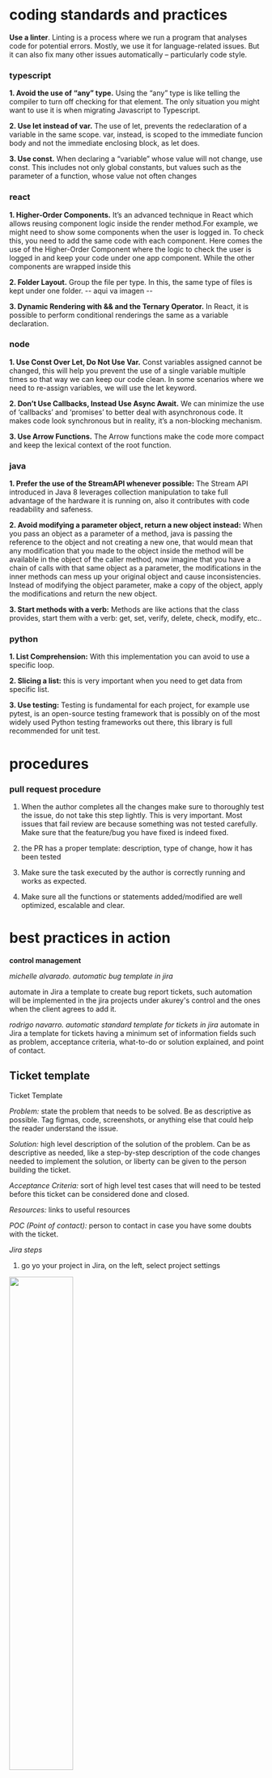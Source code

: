 # coding standards and practices

**Use a linter**. Linting is a process where we run a program that analyses code for potential errors. Mostly, we use it for language-related issues. But it can also fix many other issues automatically – particularly code style.

### **typescript**

**1. Avoid the use of “any” type.** Using the “any” type is like telling the compiler to turn off checking for that element. The only situation you might want to use it is when migrating Javascript to Typescript.

**2. Use let instead of var.** The use of let, prevents the redeclaration of a variable in the same scope. var, instead, is scoped to the immediate funcion body and not the immediate enclosing block, as let does.

**3. Use const.** When declaring a “variable” whose value will not change, use const. This includes not only global constants, but values such as the parameter of a function, whose value not often changes

### **react**
**1. Higher-Order Components.** It’s an advanced technique in React which allows reusing component logic inside the render method.For example, we might need to show some components when the user is logged in. To check this, you need to add the same code with each component. Here comes the use of the Higher-Order Component where the logic to check the user is logged in and keep your code under one app component. While the other components are wrapped inside this

**2. Folder Layout.** Group the file per type. In this, the same type of files is kept under one folder. 
-- aqui va imagen --

**3. Dynamic Rendering with && and the Ternary Operator.** In React, it is possible to perform conditional renderings the same as a variable declaration. 

### **node**
**1. Use Const Over Let, Do Not Use Var.** Const variables assigned cannot be changed, this will help you prevent the use of a single variable multiple times so that way we can keep our code clean. In some scenarios where we need to re-assign variables, we will use the let keyword.

**2. Don’t Use Callbacks, Instead Use Async Await.** We can minimize the use of ‘callbacks’ and ‘promises’ to better deal with asynchronous code. It makes code look synchronous but in reality, it’s a non-blocking mechanism. 

**3. Use Arrow Functions.** The Arrow functions make the code more compact and keep the lexical context of the root function. 

### **java**
**1. Prefer the use of the StreamAPI whenever possible:** The Stream API introduced in Java 8 leverages collection manipulation to take full advantage of the hardware it is running on, also it contributes with code readability and safeness.

**2. Avoid modifying a parameter object, return a new object instead:** When you pass an object as a parameter of a method, java is passing the reference to the object and not creating a new one, that would mean that any modification that you made to the object inside the method will be available in the object of the caller method, now imagine that you have a chain of calls with that same object as a parameter, the modifications in the inner methods can mess up your original object and cause inconsistencies. Instead of modifying the object parameter, make a copy of the object, apply the modifications and return the new object.

**3. Start methods with a verb:** Methods are like actions that the class provides, start them with a verb: get, set, verify, delete, check, modify, etc..

### **python**
**1. List Comprehension:** With this implementation you can avoid to use a specific loop.

**2. Slicing a list:** this is very important when you need to get data from specific list.

**3. Use testing:**  Testing is fundamental for each project, for example use pytest, is an open-source testing framework that is possibly on of the most widely used Python testing frameworks out there, this library is full recommended for unit test.

# procedures

### **pull request procedure**
1. When the author completes all the changes make sure to thoroughly test the issue, do not take this step lightly. This is very important. Most issues that fail review are because something was not tested carefully. Make sure that the feature/bug you have fixed is indeed fixed.

2. the PR has a proper template: description, type of change, how it has been tested

3. Make sure the task executed by the author is correctly running and works as expected.

4. Make sure all the functions or statements added/modified are well optimized, escalable and clear.


# best practices in action

**control management**


*michelle alvarado. automatic bug template in jira*

automate in Jira a template to create bug report tickets, such automation will be implemented in the jira projects under akurey's control and the ones when the client agrees to add it.

*rodrigo navarro. automatic standard template for tickets in jira*
automate in Jira a template for tickets having a minimum set of information fields such as problem, acceptance criteria, what-to-do or solution explained, and point of contact. 

## Ticket template

Ticket Template

*Problem:* state the problem that needs to be solved. Be as descriptive as possible. Tag figmas, code, screenshots, or anything else that could help the reader understand the issue. 

*Solution:* high level description of the solution of the problem. Can be as descriptive as needed, like a step-by-step description of the code changes needed to implement the solution, or liberty can be given to the person building the ticket. 

*Acceptance Criteria:* sort of high level test cases that will need to be tested before this ticket can be considered done and closed. 

*Resources:* links to useful resources 

*POC (Point of contact):* person to contact in case you have some doubts with the ticket. 

*Jira steps* 

1. go yo your project in Jira, on the left, select project settings 

<img src="/assets/images/ticket_step_1.png" width=50% height=50%> 

2. select issue types 

<img src="/assets/images/ticket_step_2.png" width=20% height=20%> 

3. In the following page, edit each kind of ticket and add the appropriate template in the description. then save the changes. 

<img src="/assets/images/ticket_step_3.png" width=50% height=50%> 


*Front End Bug Template (Jira steps)*  

to access the templates from the official qa document follow this link: 

https://docs.google.com/document/d/1YhcdHOAOyjwA-ZgbPbRyCJq1Vsp11ErK/edit 

1. follow previous steps  1 and 2 

2. on the issue types page, check if the bug issue type is enabled, if not add it. click on add issue type, then, select the type “Bug” from the modal and click on “add” 

<img src="/assets/images/ticket_step_4.png" width=20% height=20%> 
<img src="/assets/images/ticket_step_5.png" width=50% height=50%> 

3. let’s assume that the issue type added in the step 2 is going to be for FE bugs, so change the name and description accordingly 

<img src="/assets/images/ticket_step_6.png" width=50% height=50%>   

4. in the description field add the following sections: bug type, description of the bug, steps to reproduce, possible cause and evidence 

<img src="/assets/images/ticket_step_7.png" width=50% height=50%>   

5. drag and drop or simply click on a paragraph field to create one for specifying the devices in which the bug happened. then opy and paste the devices specification from the template 

<img src="/assets/images/ticket_step_8.png" width=20% height=20%>   
<img src="/assets/images/ticket_step_9.png" width=50% height=50%>   

6. drag and drop or simply click on a dropdown field to create one for selecting the environment in which the bug happened. then, create each environment option 

<img src="/assets/images/ticket_step_10.png" width=50% height=50%>   

7. from previously-created fields, select the priority field and then select the default priority, for example “medium”

<img src="/assets/images/ticket_step_11.png" width=50% height=50%>   

8. click on a dropdown field for creating a new one for specifying the risk level of the bug. For example: 

<img src="/assets/images/ticket_step_12.png" width=50% height=50%>   

9. now it’s time to save the changes and enjoy the new and wonderful template for FE bugs. suggestion: mark the “required” checkbox in each field for avoiding missing important parts while writing an FE bug. 

<img src="/assets/images/ticket_step_13.png" width=50% height=50%>   

*API Bug Template (Jira steps)*  

prerequisites: follow steps  1, 2 from the Jira Steps

templates for FE and API defects are documented in the following document: https://docs.google.com/document/d/1YhcdHOAOyjwA-ZgbPbRyCJq1Vsp11ErK/edit


1. on the issue types page, check if the bug issue type is enabled, if not add it. first, click on add issue type, then, select the type “Bug” from the modal and click on “add”

<img src="/assets/images/ticket_step_4.png" width=20% height=20%>   
<img src="/assets/images/ticket_step_5.png" width=50% height=50%>   

2. let’s assume that the issue type added in the step 2 is going to be for API bugs, so change the name and description accordingly 

<img src="/assets/images/ticket_step_14.png" width=50% height=50%>   

3. in the description field add the following sections: bug type, description of the bug, the tool used to test, base URL, EP path, params (could be none), headers (could be none), body (could be none), possible cause and evidence

<img src="/assets/images/ticket_step_15.png" width=50% height=50%>   

4. drag and drop or simply click on a dropdown field to create one for selecting the environment in which the bug happened. then, create each environment option

<img src="/assets/images/ticket_step_16.png" width=20% height=20%>   
<img src="/assets/images/ticket_step_17.png" width=50% height=50%>   


5. drag and drop or simply click on a dropdown field to create one for specify the type of request that is failing and create an option for each type of request

<img src="/assets/images/ticket_step_16.png" width=20% height=20%>   

<img src="/assets/images/ticket_step_18.png" width=50% height=50%>   

6. from previously-created fields, select the priority field, and then select the default priority, for example “medium”

<img src="/assets/images/ticket_step_11.png" width=50% height=50%>   

7. click on a dropdown field for creating a new one for specifying the risk level of the bug. for example: 

<img src="/assets/images/ticket_step_12.png" width=50% height=50%>   

8. now it’s time to save the template 

<img src="/assets/images/ticket_step_19.png" width=50% height=50%>    


-----------------------------------

*lindsay morales, soledad kooper, diego cantillo. clear content structures and project documentation*

this is the definition and example of a concept map, the account manager is encouraged to build a concept map of the starting project and then analyze it in detail along with the team members. the maintenance of such map is not mandatory. the technological tool to build it, store it and share is also an account manager criteria.  

concept maps can help you quickly structure or organize the information generated from a brainstorming session. concept maps are sensemaking tools that connect many ideas, objects, and events within a domain and, as a result, help organise and visualise knowledge. you start with an overarching concept that you break down into its smaller parts, using arrows and linking words to show how ideas are connected. Concept maps are helpful in any field by driving creative and visual thinking. a concept map helps you gain a better understanding of complex topics, see the big picture, and discover new connections through a collaborative and visual approach. concept maps are always used to structure your thoughts or quickly visualize information.

**The process of concept mapping involves three major steps:** 

1. List key concepts/terms related to the topic 
2. Build up concepts to elaborate key concepts
3. Identify links between concepts 

_structure_: concept maps usually follow a hierarchical top-to-bottom format. 

_focus_: concept maps involve many connected ideas or concepts. 

_labels_: concept maps use linking words to illustrate relationships between concepts. 

_purpose_: concept maps or conceptual charts are best used for consolidating knowledge and analyzing problems, and require detailed thinking.

**example**:

![example of a sales concept map](/assets/images/sales%20concept%20map.png) 


any starting project must have valuable information for the team members, the tools to document it, what information is available, and which information have more value for the team is an account manager criteria. the following list are suggested items for any starting project. 

1. project folder hierarchy 
the desire folder distribution of the project will depends of the kind of project, the architectural design, boilerplates, the technology and requirements of the project

    for example it can be represent it using a diagram tool 

    <img src="/assets/images/file%20distribution.png"/>

    or using the folder explorer tool in your favorite IDE 

    ![project explorer tool, example of basic react project](/assets/images/react%20folder%20distribution.png)


2. conceptual map, as described above 

3. workflows, description, steps, restrictions and limitations 

    the account manager or the person designed to design such workflows decides the tool and how to share it to the team.

    ![](/assets/images/sign%20up%20workflow.png) 

4. project external services or services hierarchy (aws, gpa, azure, or similar)
    have a map or directory of the external services in the project, a diagram might work also in order to show the dependencies and relationships among the external components

    ![](/assets/images/external%20services.png) 

5. important project assets and its description

    design department will provide standard assets and information for the project. There's a minimum of information expected. check in this sections such requirements. bellow some examples:

    ![](/assets/images/assetsexample.png)

6. architecture design focus in backend distribution and databases  
    there's not specific rules and shapes to diagram an architecture, but is always recommended to have at least a first version to visualize: 

- technological components
- 3rd party services
- technologies to be use in all the layers: presentation, business and data
- protocols, dependencies and interconectivity 

    bellow some examples

    ![](/assets/images/archi1.jpg) 
    ![](/assets/images/archi2.png)
    ![](/assets/images/archi5.png) 
    ![](/assets/images/archi6.jpg) 


7. fields relationship among database fields and frontend fields 

    the most important goal on this is to map which fields are important in the frontend and how such fields are related to database fields

    ![](/assets/images/sign%20up%20fields.png)

8. potential errors and how to tackle them 

    this information must be build during project execution and becomes extremely important for on going projects. this information reduce blocking time for new team members and when building the dev environtment from scratch. 

    these are examples of problems and how to taclke, keep it simple and using reacheable words. 

_Maligned structs_ 

For reference on this issue, visit the following article: http://onedomain.com/ff/help/article-180

--------------------------------------

_Problems updating vendors_ 

when updating vendors using Go modules you may encounter the following error: 

run vendor library-x master 
go: github.com/facility/library-x master => v1.39.2-0.20201030171102-0132eeef438a 
go get: inconsistent versions: 
    github.com/facility/library-x@v1.39.2-0.20201030171102-0132eeef438a from github.com/facility/library-x@master
    requires github.com/facility/library-x@v4.0.0+incompatible
    (not github.com/facility/library-x@v1.39.2-0.20201030171102-0132eeef438a from github.com/facility/library-x@master)

solution: 
make sure you are in Go 1.14+

--------------------------------------

_Problems with the run proto command_ 

When you try to run the proto command in any of the golang MS you need all the repositories cloned in your computer. If that is not the case, you will find some errors like these:

github.com/facility/clinic/api/proto: warning: directory does not exist.
github.com/facility/mpi/api/proto: warning: directory does not exist.
github.com/facility/meeting/api/proto: warning: directory does not exist.

--------------------------------------

9. members rol description 
    at least have the person name and the brief role description. when posibble list each person role functions as describe below in the example

*Mariana Musk, Technical Architect Rol* 
- analyze and review codes PR (pull request)
- design and analyze Technical Approaches for the solution.
- oversees assigned programs and provide guidance to team members.
- provide full support to the client by explaining approaches we took or may take, doing research, and bug fixing.
- participate in several tech meetings.
- support BA folks on their technical ask.
- communication with apps member to align on our products and share knowledge.
- analyze Technical Documents provided by clients to adjust our site solutions to their systems.
- evaluate and select appropriate software and/or hardware.

*Aurelio Fuentes, Business Architect Rol* 
- work with the Technical Analysts and development team to clarify specifications.
- coordinate workload with others BA.
- review, create and update technical documents.
- perform requirements analysis.
- gather, validate and document business requirements.
- join technical meetings.
- analyze business scenarios.
- create Mock Apis.

another useful option in this section is the team roster table 

![](/assets/images/teamroster.png)


10. project scope 

    the suggested project scope consist in a business card or visualization including the following information 
- business goal of the project
- near milestores of the project
- everyone's contribution level to such of milestones 
- progress balance updated 


-----------------------------------

**operations**


*heiner leon, improve slack communication productivity over slack*

reinforce the slack guide for the correctness practice in the company, channels refactoring, improve searching for info and insisist in practicing the guideline.

The first two task will be completed by Sep 30rd
- normalize public and private channels 
- reduce noise in public directory 
- move project's channels from public to private 

-----------------------------------

*esteban damazio, async stand-up updates*

when performing daily stand-ups send in slack a 3 part message with the Most Important Thing Yesterday (MITY), Today (MITT), and blockers using short sentences. If needed, a subject can be expanded on a Slack thread or similar. Also tag concerned people on specific updates. 

the-a-team, in charge of odoo, website and the internal apps of the company started using this format and async updates in slack since Sep 1st.  

-----------------------------------

**technical**


*velvet, ana elena, maría jesús, michelle lacouture, pablo calderon, victoria. standard to export assets to dev team*

design the order, schema, values, outputs and organization of how the assets must be released to dev team for mobile and web apps. use this guideline to check how you as a designer is releasing assets to devs, but also devs, to detect missing parts

sharing best practices is an excellent way to improve the performance and productivity of our team. It can help us fill knowledge gaps, improve efficiency, encourage leadership, and more. 

Benefits of applying best practices

- improve our workflow as a team.
- fill information gaps.
- smooth project handoff from one designer to another.
- avoid miscommunication issues with the team and client.
- reduces meetings' time.
- improve efficiency and project understanding.

revision, 09-29-2022

## asset - images

1. File management

    In order to deliver the images to the development team, there is necessary to create a file where they can find the images easily. The path structure to place the images should be hierarchical. The recommendation is to use screens as the main files.

    *Main Screen 1 / Section / Image*

- create a folder for all the images
- design a hierarchical path
- for websites, at the end of the path, make 3 folders: *_Mobile, Tablet, Desktop_*

2. name conventions

- image name must describe content in general, such file names will serve for SEO purposes
- words in the image name separated by -, 
    ex: image-name.jpg, 
    home-green-backyard-and-akurey-house.jpg 
- all letters in lowercase

3. image content structure

- explore the image structure, checking what elements sorrounding the image can be place within the image, reducing extra lines of development code 

4. image format

- JPG format is priority, easy to compress, good quality image, reduced image size
- when the image has rounded borders or is a circular image, use the normal JPG and the devs will code the round effect by css 
- use PNG only when transparent background is required
- use GIF to simulate animations 
- SVG is advisible for logos, icons or images required to scale in/out without loosing resolution 

5. image dimensions / responsiveness 
- for websites create 3 device optimized images: mobile, tablet and desktop
- tablet and desktop image might be the same depending on the image structure and page breakpoints 
- for mobile smaller images are always required 
- be aware in optimizing load time because of images weight 


-----------------------------------

*esteban jiménez, reduce potential errors by having general settings in web projects*

have a settings standard file in web projects to have measures, colors and others to be use by all the web components keeping consistency.

after a research about what and how the general settings of a web projected have been managed by others, a minimum settings structure is suggested by akurey standards on October 3rd, 2022.

## Base scss/css
Given the fact that many projets use different languages and structures, there isn't an unique way to define how the scss/css is handled across them. But there are some basics to every project lead should consider to include at the beginning.

## Having a base styles folder
Within the project structure there should be a *Base/Settings* folder where the general webapp measures, colors, breakingpoints and so on, are defined. Here is a basic structure (can grow depending on the project). 

```css
sass/
|- base/
| |- _common.scss
| |- _measurements.scss
| |- _colors.scss
| |- _breakpoints.scss
| |- main.scss
```

those are quick examples of the expected general information in such of files 

```css
//-- common.scss --//

//_ font _//
.small{font-size: 10px;}
.big{font-size: 14px;}
.le{text-align:left;}
.ri{text-align:right;}
.bold{font-weight:bold;}

//_ display _//
.none{display: none ;}
.none_i{display: none ;}
.block{display: block ;}
.inline{display: inline ;}
...

// depends on project size and needs //
```


```css
//-- measurements.scss --//
$spacing-block: 4px;
$grid-block: $spacing-block * 2;
$grid-block-2x: $grid-block * 2;
$grid-block-4x: $grid-block * 4;
...
```

```css
//-- _colors.scss --//

//- Basic Colors -//
$transparent: transparent;
$black: #000;
$white: #fff;
$error-red: #EE4B2B;
$success-green: #33FF38;
...

//- Primary -//
...

//- Secondary -//
...
```

```css
//-- breakingpoints.scss --//

$mid-phone-upper = 670px;
$big-phone-upper = 860px;
$tablet-upper: 1024px;
$desktop-upper: 1280px;
...
```

considering a bigger project, you could go for something that includes a reset, icons and other important settings, separating them into two main subfolders /config (general) and /local (project specific) structured as so: 

```css
sass/
|- config/
| |- _common.scss
| |- _cdn.scss
| |- _colors.scss
| |- _directions.scss
| |- _breakpoints.scss
| |- _layers.scss
|- local/
| |- _mixins.scss        
| |- _resets.scss     // normalize + resets + typography
| |- _fonts.scss      
| |- _icons.scss
| |- _utilities.scss
| |- _grids.scss
|- _config.scss
|- _local.scss
|- main.scss
``` 

*In this case there will be two files created at the end called config.scss and local.scss that import every scss within the two folders.*

## Single import 

Having everything under a single folder simplifies the looking for base styles, but still doesn't simplify the importing of styles across the project, therefore, all files defined in the base folder should be imported in a single scss file 

***main.scss*** as: 

```css
@import "colors";
@import "breakpoints";
...
@import "local";
```

Then, inside other project files it will be as easy as calling this main.scss and using whatever is needed from the styles defined previously.  



-----------------------------------

*fabricio alvarado, guro in github desktop*

increase productivity and reduce github conflicts by becoming excersise time consuming situations under visual github tools. people is using commmand line, github desktop and some other visual tools for this purpose. the goal is to teach people how easy specific cases when using such tools:

use cases to explore 
1. how to visualize changes before a commit or merge, comparing branches 
2. how to solve merge conflicts on visual tools 

expected date, nov 10th


-----------------------------------

*fernando segovia, peer reviews to improve PRs efficacy*

fernando will keep a log for himself of peer reviews performed: date, feature, person, findings and brief note describing why this PR required a peer review. find out a niche where to suggest, implement and monitor such practice. 

fernando will perform meetings to set how is going to perform the peer reviews when doing PRs.

rodrigo navarro -> fernanda porras, randall moya, franco 

roy cordero -> andrey sanchez, oscar chavarría

Final guideline by September 30th


-----------------------------------

*juan josé alpizar, security practices for mobile apps*

perform an assessment of developed mobile apps in akurey to list vulnerabilities and establish a set of minimum security practices for the dev team.

By friday 08/19th, three apps were check: 

- PureHealth, check with Alejandro Arce
- Joypath, check with Alejandro Arce
- Unimart, check with Wilson Lopez

a workshop to improve mobile security will be perform in 2023, based on the HonoredEd experience. in the mean time, akurey decides to become pro owasp practices to secure mobile apps againts the most common vulnerabilities.

please use this checklist wise to improve your solution deliverable and your team experience in creating more secure apps.

the OWASP Top 10 provides rankings of—and remediation guidance for—the top 10 most critical mobile application security risks. Leveraging the extensive knowledge and experience of the OWASP’s open community contributors, the report is based on a consensus among security experts from around the world. Risks are ranked according to the frequency of discovered security defects, the severity of the uncovered vulnerabilities, and the magnitude of their potential impacts. 

![](/assets/images/owasp-mobile-top-10.png)

1. *improper platform usage* 

iOS, android, or windows phone provide different capabilities and features that you can use. If the app does not use an existing function or even uses it incorrectly, this is called improper use. This can be, for example, a violation of published guidelines that affects the security of the app. read and be aware of the platform guidelines. 

2. *insecure data storage* 

insecure data storage as well as unintentional data leaks. mobile application penetration testing tools help uncover such grievances, including databases, manifest file, logs, cookies, clound sync and more. 

3. *insecure communication*

Your app transports data from point A to point B, ff this transport is insecure, the risk increases. the main mobile application penetration testing tools will support you in detecting faulty app-to-server or mobile-to-mobile communication. make sure the channel is secure to transport encryptions, passwords, account details or private user information. 

4. *insecure authentication*

there are many different ways that the app can provide insecure authentication. a classic example is a back-end API service request that the mobile app executes anonymously without relying on an access token. additionally, there are still apps that store passwords locally in clear text. 

5. *lack of cryptography* 

the insecure use of cryptography can be observed in most app applications. this is almost always one of two problems: a fundamentally flawed process behind the encryption mechanisms or the implementation of a weak algorithm.

6. *insecure authorization* 

authorization deals with the verification of an identified person. It verifies that the necessary authorizations are in place to perform certain actions. you need to secure these vulnerabilities as soon as possible to protect your sensitive corporate data from unwanted access.

7. *poor client code quality* 

all vulnerabilities from code-level errors can provide attackers with a way inside. The main risk lies in the need to make localized changes to the code. In particular, insecure API usage or insecure language constructs are common problems that you need to fix directly at the code level.

8. *code manipulation* 

from a technical perspective, any code on a mobile device is vulnerable to tampering. this is because the mobile code is running in a foreign environment. it is no longer under the control of your organization. Therefore, there are numerous ways to modify it at will. you should always consider these unauthorized changes in the context of business implications.

9. *reverse engineering* 

attackers who want to understand how your app works can use reverse-engineering to access all the information they need. especially metadata, which is supposed to be a relief for your programmers, is a high risk. basically, if you can clearly understand the string table of the binary or cross-functional analysis is possible, the app is considered at risk.

10. *Extraneous Functionality* 

hidden backdoor functionality or internal security controls are a common problem in mobile applications. The problem with them is that they are not only useful for developers, but also for hackers. This allows them, for example, to disable 2-factor authentication or change basic functionality.

-----------------------------------

*wilson lopez, jonathan salazar, esteban navarro, luis diego aguilar, kristal duran,  standardize toDo format*

team is going to design a format for toDOs in code, look if search or any other tool within the code editor to display all the toDos.

the implementation of the toDo format is ready, starting in september the team we'll collect the extension of its use in the current project.

counters , next count Octobr 18th

- 09/06/2022
    Jona: 0
    Luis: 1
    Esteban: 12
    Wilson: 10
    Kris: 0

counters , next count October 25th

- 10/04/2022
    Jona: 0
    Luis: 0  , agrega 5 al proyecto de rescate animal
    Esteban: 2
    Wilson: 0
    Kris: 0

-----------------------------------

*roy cordero, jonathan avalos, arturo padilla, jason solano. micronaut microservices boilerplate*

build, test and release a boilerplate for micronaut microservices architecture, following within multiple best practices and architectural patterns.

due date: friday 5th, have the first basic version of the boilerplate ready for projects from scratch. 

In the next steps, a list of the practices and architectural patterns will be set. 


-----------------------------------

*yeison picado, conditional correctness structure*

improve general code quality and reduce errors by the constant practice of correct conditional statements such as if, switch and ? 

*conditional correcness checklist*

1. the often condition must be first
2. circuit break principle on conditions order
3. early termination (break, return)
4. when many cases are required to evaluated, the switch is better than if
5. ifs changing just one variable state can be transform into ternary conditional operation 

on revision keep a log with revision date, person, amount of ifs reviewed, amount of ifs fixed

Mainor Sancho 
24/8/2022, Revisados: 15, Sugerencia persona: 2, Suerencias proyecto: 1 
18/10/2022, Revisados: 20, Sugerencia persona: 3, Suerencias proyecto: 0

Fernando Segovia 
24/8/2022, Revisados: 15, Sugerencia persona: 0, Suerencias proyecto: 2 
18/10/2022, Revisados: 26, Sugerencia persona: 0, Suerencias proyecto: 8

Andrey Sanchez
9/9/2022, Revisados: 10, Sugerencia persona: 1, Sugerencia proyecto: 1 
20/10/2022, Revisados: 18, Sugerencia persona: 0, Sugerencia proyecto: 0

Esteban Navarro
9/8/2022, Revisados: 15, Sugerencia persona: 1, Sugerencia proyecto: 1 
18/10/2022, Revisados: 18, Sugerencia persona: 0, Sugerencia proyecto: 4

Lindsay 
PENDIENTE, Revisados: 0, Sugerencia persona: 0, Sugerencia proyecto: 0 
PENDIENTE, Revisados: 0, Sugerencia persona: 0, Sugerencia proyecto: 0 

Sugerencia persona: codigo creado por la persona 
Sugerencia proyecto: codigo creado por otra persona pero que esta en el proyecto donde se trabaja, asi que ellos lo pueden mejorar  

-----------------------------------

# pending technical topics

List of tech topics to improve and teach in the company
*   graphql
*   airflow
*   odoo models
*   i18n
*   swift operadores custom, andrey sanchez
*   hasura para graphql, emmanuel murillo
*   vercel, CI/CD, hosting, gratis fácil de usar
*   redux problems al usar componetes de devtools para ver el storage, antipatrones, unsecure, luis diego aguilar
*   custommodal, resusable components, lindsay morales
*   typehead, para react components, lindsay morales
*   mobx, oscar chavarria
*   whitelabeling in react, andrey, oscar chavarria
*   videojs, oscar chavarría
*   connection pooling, rnunez
*   mobile components phone, text, calendar que se pueda ver mes y año actual, con manejo de focus, esteban jimenez
*   Como usar a favor de uno la composicion en react, dado que no hay herencia. https://es.reactjs.org/docs/composition-vs-inheritance.html
*   atomic design, randall moya
*   manejo de logs y errores en front y back
*   heiner leon temas de arquitectura, interfaces proyecto huli
*   serverless tips https://docs.google.com/document/d/1nl4BT1ZG2AAw4iq0SlacDapPO8KCl3W_/edit
*   technical tips from https://docs.google.com/document/d/10MVA31vx0-X_jvUrIF-wGkpSZ05wDlQi/edit

